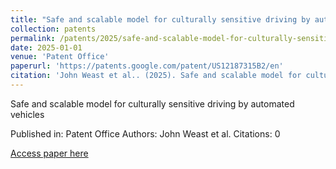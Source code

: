 ```yaml
---
title: "Safe and scalable model for culturally sensitive driving by automated vehicles"
collection: patents
permalink: /patents/2025/safe-and-scalable-model-for-culturally-sensitive-d
date: 2025-01-01
venue: 'Patent Office'
paperurl: 'https://patents.google.com/patent/US12187315B2/en'
citation: 'John Weast et al.. (2025). Safe and scalable model for culturally sensitive driving by automated vehicles. Patent Office.'
---
```


Safe and scalable model for culturally sensitive driving by automated vehicles

Published in: Patent Office
Authors: John Weast et al.
Citations: 0

[Access paper here](https://patents.google.com/patent/US12187315B2/en)
